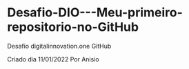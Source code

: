 # Desafio-DIO---Meu-primeiro-repositorio-no-GitHub
Desafio digitalinnovation.one GitHub

Criado dia 11/01/2022 
Por Anisio